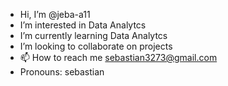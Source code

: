 - Hi, I’m @jeba-a11
- I’m interested in Data Analytcs
- I’m currently learning Data Analytcs
- I’m looking to collaborate on projects
- 📫 How to reach me sebastian3273@gmail.com
- Pronouns: sebastian

<!---
jeba-a11/jeba-a11 is a ✨ special ✨ repository because its `README.md` (this file) appears on your GitHub profile.
You can click the Preview link to take a look at your changes.
--->
